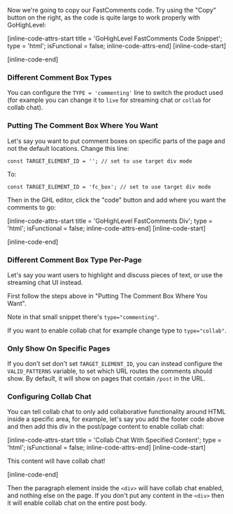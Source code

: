 Now we're going to copy our FastComments code. Try using the "Copy" button on the right, as the code is quite large to work properly
with GoHighLevel:

[inline-code-attrs-start title = 'GoHighLevel FastComments Code Snippet'; type = 'html'; isFunctional = false; inline-code-attrs-end]
[inline-code-start]
<script>
    (function () {
        const tenantId = 'demo';
        const VALID_PATTERNS = ['/post']; // only show on these pages. This is ignored if you set TARGET_ELEMENT_ID.
        const TYPE = 'commenting'; // set to one of: commenting, live, collab. You can also configure this per-page.
        const TARGET_ELEMENT_ID = ''; // you can set this to add the widget to a specific area of the page by adding a separate HTML element with a div
        const SCRIPT_ID = 'fastcomments-embed'; // don't change this

        function getType() {
            if (TARGET_ELEMENT_ID) {
                const container = document.getElementById(TARGET_ELEMENT_ID);
                if (container) {
                    return container.getAttribute('type');
                } else {
                    console.log('FastComments: Type not available yet.');
                    return null;
                }
            }
            return TYPE;
        }

        function getConstructor() {
            const type = getType();
            if (!type) {
                return null;
            }
            if (type === 'commenting') {
                return window.FastCommentsUI;
            }
            if (type === 'live') {
                return window.FastCommentsLiveChat;
            }
            if (type === 'collab') {
                return window.FastCommentsCollabChat;
            }
        }

        function getScript() {
            const type = getType();
            if (type === 'commenting') {
                return 'https://cdn.fastcomments.com/js/embed-v2.min.js';
            }
            if (type === 'live') {
                return 'https://cdn.fastcomments.com/js/embed-live-chat.min.js';
            }
            if (type === 'collab') {
                return 'https://cdn.fastcomments.com/js/embed-collab-chat.min.js';
            }
        }

        function getContainer() {
            let container;
            if (TARGET_ELEMENT_ID) {
                container = document.getElementById(TARGET_ELEMENT_ID);
                if (container && container.getAttribute('type') === 'collab') {
                    const hasContent = container.textContent && container.textContent.trim().length > 0;
                    if (hasContent) {
                        return container;
                    } else {
                        container = getContentContainer();
                    }
                }
            } else {
                container = getContentContainer();
            }
            return container;
        }

        // Function to ensure script is loaded
        function ensureScriptLoaded() {
            return new Promise(async (resolve) => {
                // Check if script tag already exists
                let scriptTag = document.getElementById(SCRIPT_ID);

                if (!scriptTag) {
                    await new Promise((resolve) => {
                        const interval = setInterval(() => {
                            if (!getType()) {
                                return; // wait
                            }
                            // wait for this so we can accurately determine what script/constructor to fetch
                            const container = getContentContainer();
                            if (container) {
                                resolve();
                                clearInterval(interval);
                            }
                        }, 100);
                    });
                    console.log('FastComments: Script tag not found, adding dynamically...');
                    scriptTag = document.createElement('script');
                    scriptTag.id = SCRIPT_ID;
                    scriptTag.src = getScript();
                    scriptTag.async = true;

                    scriptTag.onload = () => {
                        console.log('FastComments: Script loaded successfully', scriptTag.src);
                        resolve();
                    };

                    scriptTag.onerror = () => {
                        console.error('FastComments: Failed to load script', scriptTag.src);
                        resolve(); // Resolve anyway to prevent hanging
                    };

                    document.head.appendChild(scriptTag);
                } else if (getConstructor()) {
                    // Script tag exists and is already loaded
                    console.log('FastComments: Script already loaded');
                    resolve();
                } else {
                    // Script tag exists but not ready yet
                    console.log('FastComments: Waiting for script to initialize...');
                    scriptTag.addEventListener('load', () => {
                        resolve();
                    });

                    // Fallback in case the script is already loading
                    const checkInterval = setInterval(() => {
                        if (getConstructor(getContainer())) {
                            clearInterval(checkInterval);
                            resolve();
                        }
                    }, 100);

                    // Timeout after 10 seconds
                    setTimeout(() => {
                        clearInterval(checkInterval);
                        console.warn('FastComments: Script load timeout');
                        resolve();
                    }, 10000);
                }
            });
        }

        // History API modifications for SPA support
        const oldPushState = history.pushState;
        history.pushState = function pushState() {
            const ret = oldPushState.apply(this, arguments);
            window.dispatchEvent(new Event('pushstate'));
            window.dispatchEvent(new Event('locationchange'));
            return ret;
        };

        const oldReplaceState = history.replaceState;
        history.replaceState = function replaceState() {
            const ret = oldReplaceState.apply(this, arguments);
            window.dispatchEvent(new Event('replacestate'));
            window.dispatchEvent(new Event('locationchange'));
            return ret;
        };

        window.addEventListener('popstate', () => {
            window.dispatchEvent(new Event('locationchange'));
        });

        function getContentContainer() {
            let container = null;
            // Try to find container with multiple selectors
            container = document.querySelector('#post-body');
            if (!container) {
                container = document.querySelector('#content-container #content-container #post-description');
            }
            if (!container) {
                container = document.querySelector('#post-description');
            }
            if (!container) {
                container = document.querySelector('#content-container');
            }
            if (!container) {
                container = document.querySelector('.post-description'); // mobile
            }
            return container;
        }

        let lastInstance;
        let currentUrlId;

        // Main render function
        async function render() {
            let rendered = false;

            // Ensure script is loaded before proceeding
            await ensureScriptLoaded();

            // Look for the target element with specific ID
            let container = getContainer();

            function tryNext() {
                if (rendered) {
                    return;
                }

                // Check if we should render on this page
                if (!TARGET_ELEMENT_ID && !VALID_PATTERNS.some(function (pattern) {
                    return window.location.pathname.includes(pattern);
                })) {
                    console.log('FastComments: Not set to load on this page. Waiting.');
                    setTimeout(tryNext, 1000);
                    return;
                }

                container = getContainer(); // important to re-fetch

                if (container) {
                    // Double-check if available
                    if (!getConstructor()) {
                        console.log('FastComments: not ready, waiting...');
                        setTimeout(tryNext, 300);
                        return;
                    }
                    console.log('FastComments: Target element found, initializing...');

                    // Get urlId attribute
                    const urlIdAttr = container.getAttribute('urlid');

                    // Check if we need to re-render (urlId changed or first render)
                    if (currentUrlId !== urlIdAttr || !lastInstance) {
                        currentUrlId = urlIdAttr;

                        // Destroy previous instance if exists
                        if (lastInstance) {
                            lastInstance.destroy();
                            // Clear the container content
                            container.innerHTML = '';
                        }

                        // Prepare config
                        const config = {
                            tenantId,
                            showLiveRightAway: true
                        };

                        // Only add urlId to config if it's not "auto"
                        if (urlIdAttr && urlIdAttr !== 'auto') {
                            config.urlId = urlIdAttr;
                            console.log('FastComments: Using urlId:', urlIdAttr);
                        } else {
                            console.log('FastComments: Using auto URL determination');
                        }

                        // Initialize FastComments
                        lastInstance = getConstructor()(container, config);
                        rendered = true;
                    } else {
                        console.log('FastComments: Already rendered with same urlId');
                        rendered = true;
                    }

                    // Monitor if container gets removed or urlId changes
                    const interval = setInterval(function () {
                        const currentContainer = getContainer();
                        if (!currentContainer) {
                            console.log('FastComments: Container removed, will retry...');
                            rendered = false;
                            currentUrlId = null;
                            tryNext();
                            clearInterval(interval);
                        } else {
                            if (getType() === 'collab' && (!getContentContainer() || !getContentContainer().classList.contains('fastcomments-collab-chat-container'))) {
                                console.log('FastComments: collab chat removed!');
                                container = null; // collab chat was removed
                                rendered = false;
                                tryNext();
                                clearInterval(interval);
                            }
                            const newUrlId = currentContainer.getAttribute('urlid');
                            if (newUrlId !== currentUrlId) {
                                console.log('FastComments: urlId changed, re-rendering...');
                                rendered = false;
                                tryNext();
                                clearInterval(interval);
                            }
                        }
                    }, 1000);
                } else {
                    console.log('FastComments: Target element not found, waiting...');
                    setTimeout(tryNext, 300);
                }
            }

            tryNext();
        }

        // Initial render
        render();

        // Re-render on location change
        window.addEventListener('locationchange', function () {
            console.log('FastComments: Location changed, updating...');
            render();
        });
    })();
</script>
[inline-code-end]

### Different Comment Box Types

You can configure the `TYPE = 'commenting'` line to switch the product used (for example you can change it to `live` for streaming chat or `collab` for collab chat).

### Putting The Comment Box Where You Want

Let's say you want to put comment boxes on specific parts of the page and not the default locations.
Change this line:

    const TARGET_ELEMENT_ID = ''; // set to use target div mode

To:

    const TARGET_ELEMENT_ID = 'fc_box'; // set to use target div mode

Then in the GHL editor, click the "code" button and add where you want the comments to go:

[inline-code-attrs-start title = 'GoHighLevel FastComments Div'; type = 'html'; isFunctional = false; inline-code-attrs-end]
[inline-code-start]
<div
  id="fc_box"
  type="commenting"
  urlid="custom-chat-id"
></div>
[inline-code-end]

### Different Comment Box Type Per-Page

Let's say you want users to highlight and discuss pieces of text, or use the streaming chat UI instead.

First follow the steps above in "Putting The Comment Box Where You Want".

Note in that small snippet there's `type="commenting"`.

If you want to enable collab chat for example change type to `type="collab"`.

### Only Show On Specific Pages

If you don't set don't set `TARGET_ELEMENT_ID`, you can instead configure the `VALID_PATTERNS` variable, to set which URL routes the comments should show. By default, it will show
on pages that contain `/post` in the URL.

### Configuring Collab Chat

You can tell collab chat to only add collaborative functionality around HTML inside a specific area, for example, let's say you
add the footer code above and then add this div in the post/page content to enable collab chat:

[inline-code-attrs-start title = 'Collab Chat With Specified Content'; type = 'html'; isFunctional = false; inline-code-attrs-end]
[inline-code-start]
<div
  id="fc_box"
  type="collab"
  urlid="custom-chat-id"
><p>This content will have collab chat!</p></div>
[inline-code-end]

Then the paragraph element inside the `<div>` will have collab chat enabled, and nothing else on the page. If you don't
put any content in the `<div>` then it will enable collab chat on the entire post body.
